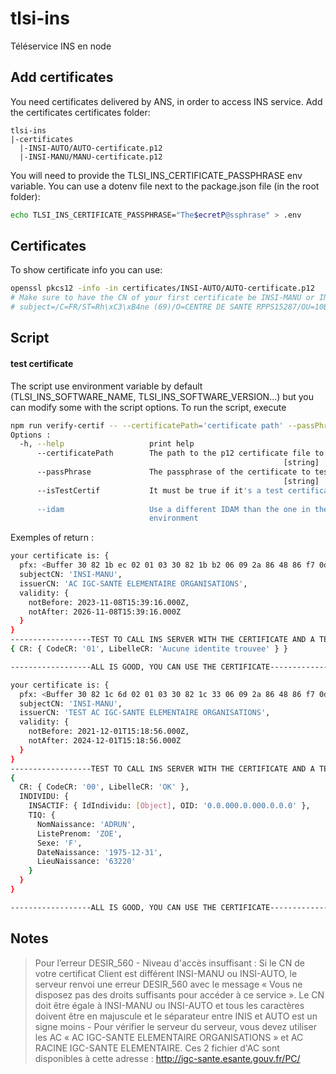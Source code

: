 # tlsi-ins

Téléservice INS en node

## Add certificates

You need certificates delivered by ANS, in order to access INS service.
Add the certificates certificates folder:

```
tlsi-ins
|-certificates
  |-INSI-AUTO/AUTO-certificate.p12
  |-INSI-MANU/MANU-certificate.p12
```

You will need to provide the TLSI_INS_CERTIFICATE_PASSPHRASE env variable.
You can use a dotenv file next to the package.json file (in the root folder):

```sh
echo TLSI_INS_CERTIFICATE_PASSPHRASE="The$ecretP@ssphrase" > .env
```

## Certificates

To show certificate info you can use:

```sh
openssl pkcs12 -info -in certificates/INSI-AUTO/AUTO-certificate.p12
# Make sure to have the CN of your first certificate be INSI-MANU or INSI-AUTO or you might run into DESIR_560
# subject=/C=FR/ST=Rh\xC3\xB4ne (69)/O=CENTRE DE SANTE RPPS15287/OU=10B0152872/CN=Padoa
```

## Script
#### test certificate
The script use environment variable by default (TLSI_INS_SOFTWARE_NAME, TLSI_INS_SOFTWARE_VERSION...) but you can modify some with the script options.
To run the script, execute

```sh
npm run verify-certif -- --certificatePath='certificate path' --passPhrase='certificate passphrase' --isTestCertif=false --idam='idam'
Options :
  -h, --help                   print help                              [boolean]
      --certificatePath        The path to the p12 certificate file to test
                                                             [string] [required]
      --passPhrase             The passphrase of the certificate to test
                                                             [string] [required]
      --isTestCertif           It must be true if it's a test certificate
                                                                       [boolean]
      --idam                   Use a different IDAM than the one in the
                               environment                              [string]
```

Exemples of return :

```sh
your certificate is: {
  pfx: <Buffer 30 82 1b ec 02 01 03 30 82 1b b2 06 09 2a 86 48 86 f7 0d 01 07 01 a0 82 1b a3 04 82 1b 9f 30 82 1b 9b 30 82 16 52 06 09 2a 86 48 86 f7 0d 01 07 01 a0 ... 7102 more bytes>,
  subjectCN: 'INSI-MANU',
  issuerCN: 'AC IGC-SANTE ELEMENTAIRE ORGANISATIONS',
  validity: {
    notBefore: 2023-11-08T15:39:16.000Z,
    notAfter: 2026-11-08T15:39:16.000Z
  }
}
------------------TEST TO CALL INS SERVER WITH THE CERTIFICATE AND A TEST USER------------------
{ CR: { CodeCR: '01', LibelleCR: 'Aucune identite trouvee' } }

------------------ALL IS GOOD, YOU CAN USE THE CERTIFICATE------------------
```

```sh
your certificate is: {
  pfx: <Buffer 30 82 1c 6d 02 01 03 30 82 1c 33 06 09 2a 86 48 86 f7 0d 01 07 01 a0 82 1c 24 04 82 1c 20 30 82 1c 1c 30 82 16 d3 06 09 2a 86 48 86 f7 0d 01 07 01 a0 ... 7231 more bytes>,
  subjectCN: 'INSI-MANU',
  issuerCN: 'TEST AC IGC-SANTE ELEMENTAIRE ORGANISATIONS',
  validity: {
    notBefore: 2021-12-01T15:18:56.000Z,
    notAfter: 2024-12-01T15:18:56.000Z
  }
}
------------------TEST TO CALL INS SERVER WITH THE CERTIFICATE AND A TEST USER------------------
{
  CR: { CodeCR: '00', LibelleCR: 'OK' },
  INDIVIDU: {
    INSACTIF: { IdIndividu: [Object], OID: '0.0.000.0.000.0.0.0' },
    TIQ: {
      NomNaissance: 'ADRUN',
      ListePrenom: 'ZOE',
      Sexe: 'F',
      DateNaissance: '1975-12-31',
      LieuNaissance: '63220'
    }
  }
}

------------------ALL IS GOOD, YOU CAN USE THE CERTIFICATE------------------
```

## Notes

> Pour l’erreur DESIR_560 - Niveau d'accès insuffisant : Si le CN de votre certificat Client est différent INSI-MANU ou INSI-AUTO, le serveur renvoi une erreur DESIR_560 avec le message « Vous ne disposez pas des droits suffisants pour accéder à ce service ». Le CN doit être égale à INSI-MANU ou INSI-AUTO et tous les caractères doivent être en majuscule et le séparateur entre INIS et AUTO est un signe moins -
> Pour vérifier le serveur du serveur, vous devez utiliser les AC « AC IGC-SANTE ELEMENTAIRE ORGANISATIONS » et AC RACINE IGC-SANTE ELEMENTAIRE. Ces 2 fichier d'AC sont disponibles à cette adresse : http://igc-sante.esante.gouv.fr/PC/
